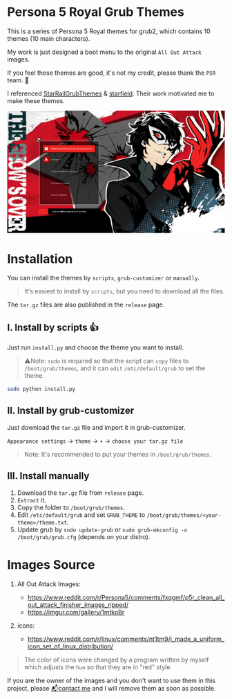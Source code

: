 # Persona 5 Royal Grub Themes

This is a series of Persona 5 Royal themes for grub2, which contains 10 themes (10 main characters).

My work is just designed a boot menu to the original `All Out Attack` images.

If you feel these themes are good, it's not my credit, please thank the `P5R` team. :tada:

I referenced [StarRailGrubThemes](https://github.com/voidlhf/StarRailGrubThemes) & [starfield](https://github.com/endlessm/grub/tree/master/themes/starfield). Their work motivated me to make these themes.

![Joker-theme](./preview/joker.png)

# Installation

You can install the themes by `scripts`, `grub-customizer` or `manually`.

> It's easiest to install by `scripts`, but you need to download all the files.

The `tar.gz` files are also published in the `release` page.

## I. Install by scripts :thumbsup:

Just run `install.py` and choose the theme you want to install.

> :warning:Note: `sudo` is required so that the script can `copy` files to `/boot/grub/themes`, and it can `edit` `/etc/default/grub` to set the theme.

```bash
sudo python install.py
```

## II. Install by grub-customizer

Just download the `tar.gz` file and import it in grub-customizer.

`Appearance settings` -> `theme` -> `+` -> `choose your tar.gz file`

> Note: It's recommended to put your themes in `/boot/grub/themes`.

## III. Install manually

1. Download the `tar.gz` file from `release` page.
2. `Extract` it.
3. Copy the folder to `/boot/grub/themes`.
4. Edit `/etc/default/grub` and set `GRUB_THEME` to `/boot/grub/themes/<your-theme>/theme.txt`.
5. Update grub by `sudo update-grub` or `sudo grub-mkconfig -o /boot/grub/grub.cfg` (depends on your distro).

# Images Source

1. All Out Attack Images:
    - https://www.reddit.com/r/Persona5/comments/fxqgmf/p5r_clean_all_out_attack_finisher_images_ripped/
    - https://imgur.com/gallery/1mtkoBr

2. icons:
    - https://www.reddit.com/r/linux/comments/nt1tm9/i_made_a_uniform_icon_set_of_linux_distribution/

> The color of icons were changed by a program written by myself which adjusts the `hue` so that they are in "red" style.

If you are the owner of the images and you don't want to use them in this project, please [:mailbox_with_mail:contact me](mailto:SiriusLLLUUU@outlook.com) and I will remove them as soon as possible. 
